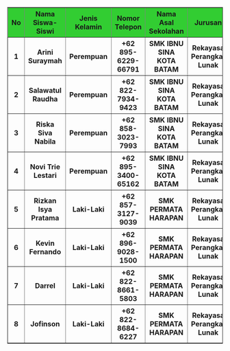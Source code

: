 <!DOCTYPE html>
<html>
<head>

<title>Tugas</title>
</head>
<body>
<table border="1">
        <tr style="background-color: limegreen;"
<tr>
    <th>No</th>
    <th>Nama Siswa-Siswi</th>
    <th>Jenis Kelamin</th>
    <th>Nomor Telepon</th>
    <th>Nama Asal Sekolahan</th>
    <th>Jurusan</th>
    <th>Kelas</th>
<tr>
    <th>1</th>
    <th>Arini Suraymah</th>
    <th>Perempuan</th>
    <th>+62 895-6229-66791</th>
    <th>SMK IBNU SINA KOTA BATAM</th>
    <th>Rekayasa Perangkat Lunak</th>
    <th>11 A</th>
</tr>
<tr>
    <th>2</th>
    <th>Salawatul Raudha</th>
    <th>Perempuan</th>
    <th>+62 822-7934-9423</th>
    <th>SMK IBNU SINA KOTA BATAM</th>
    <th>Rekayasa Perangkat Lunak</th>
    <th>11 A</th>
</tr>
<tr>
    <th>3</th>
    <th>Riska Siva Nabila</th>
    <th>Perempuan</th>
    <th>+62 858-3023-7993</th>
    <th>SMK IBNU SINA KOTA BATAM</th>
    <th>Rekayasa Perangkat Lunak</th>
    <th>11 A</th>
</tr>
<tr>
    <th>4</th>
    <th>Novi Trie Lestari</th>
    <th>Perempuan</th>
    <th>+62 895-3400-65162</th>
    <th>SMK IBNU SINA KOTA BATAM</th>
    <th>Rekayasa Perangkat Lunak</th>
    <th>11 A</th>
</tr>
<tr>
    <th>5</th>
    <th>Rizkan Isya Pratama</th>
    <th>Laki-Laki</th>
    <th>+62 857-3127-9039</th>
    <th>SMK PERMATA HARAPAN</th>
    <th>Rekayasa Perangkat Lunak</th>
    <th>11 A</th>
</tr>
<tr>
    <th>6</th>
    <th>Kevin Fernando</th>
    <th>Laki-Laki</th>
    <th>+62 896-9028-1500</th>
    <th>SMK PERMATA HARAPAN</th>
    <th>Rekayasa Perangkat Lunak</th>
    <th>11 A</th>
</tr>
<tr>
    <th>7</th>
    <th>Darrel</th>
    <th>Laki-Laki</th>
    <th>+62 822-8661-5803</th>
    <th>SMK PERMATA HARAPAN</th>
    <th>Rekayasa Perangkat Lunak</th>
    <th>11 A</th>
</tr>
<tr>
    <th>8</th>
    <th>Jofinson</th>
    <th>Laki-Laki</th>
    <th>+62 822-8684-6227</th>
    <th>SMK PERMATA HARAPAN</th>
    <th>Rekayasa Perangkat Lunak</th>
    <th>11 A</th>
</tr>

</table>
</html>


